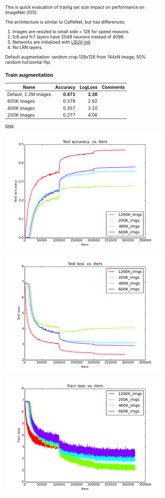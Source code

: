 This is quick evaluation of trainig set size impact on performance on ImageNet-2012. 

The architecture is similar to CaffeNet, but has differences:

1. Images are resized to small side = 128 for speed reasons.
2. fc6 and fc7 layers have 2048 neurons instead of 4096. 
3. Networks are initialized with [LSUV-init](http://arxiv.org/abs/1511.06422)
4. No LRN layers.

Default augmentation: random crop 128x128 from 144xN image, 50% random horizontal flip.



### Train augmentation

| Name    | Accuracy      | LogLoss | Comments  |
| -------|---------:| -------:|:-----------|
| Default, 1.2M images |**0.471**| **2.36** | |
| 600K images |0.379| 2.92 | |
| 400K images |0.357| 3.10 | |
| 200K images |0.277| 4.06 | |


[logs](https://github.com/ducha-aiki/caffenet-benchmark/tree/master/logs/contrib)


![CaffeNet128 test accuracy](/logs/contrib/img/0_dataset.png)


![CaffeNet128 test loss](/logs/contrib/img/2_dataset.png)


![CaffeNet128 train loss](/logs/contrib/img/6_dataset.png)

